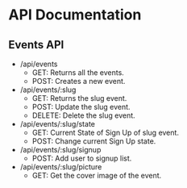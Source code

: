 # API Documentation

## Events API

- /api/events
  - GET: Returns all the events.
  - POST: Creates a new event.
- /api/events/:slug
  - GET: Returns the slug event.
  - POST: Update the slug event.
  - DELETE: Delete the slug event.
- /api/events/:slug/state
  - GET: Current State of Sign Up of slug event.
  - POST: Change current Sign Up state.
- /api/events/:slug/signup
  - POST: Add user to signup list.
- /api/events/:slug/picture
  - GET: Get the cover image of the event.
